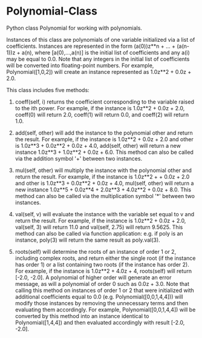 # Polynomial-Class
Python class Polynomial for working with polynomials.

Instances of this class are polynomials of one variable initialized via a list of coefficients. Instances are represented in the form (a(0))z\*\*n + ... + (a(n-1))z + a(n), where [a(0),...,a(n)] is the initial list of coefficients and any a(i) may be equal to 0.0. Note that any integers in the initial list of coefficients will be converted into floating-point numbers. For example, Polynomial([1,0,2]) will create an instance represented as 1.0z\*\*2 + 0.0z + 2.0. 

This class includes five methods: 

1. coeff(self, i) returns the coefficient corresponding to the variable raised to the ith power. For example, if the instance is 1.0z\*\*2 + 0.0z + 2.0, coeff(0) will return 2.0, coeff(1) will return 0.0, and coeff(2) will return 1.0.

2. add(self, other) will add the instance to the polynomial other and return the result. For example, if the instance is 1.0z\*\*2 + 0.0z + 2.0 and other is 1.0z\*\*3 + 0.0z\*\*2 + 0.0z + 4.0, add(self, other) will return a new instance 1.0z\*\*3 + 1.0z\*\*2 + 0.0z + 6.0. This method can also be called via the addition symbol '+' between two instances. 

3. mul(self, other) will multiply the instance with the polynomial other and return the result. For example, if the instance is 1.0z\*\*2 + + 0.0z + 2.0 and other is 1.0z\*\*3 + 0.0z\*\*2 + 0.0z + 4.0, mul(self, other) will return a new instance 1.0z\*\*5 + 0.0z\*\*4 + 2.0z\*\*3 + 4.0z\*\*2 + 0.0z + 8.0. This method can also be called via the multiplication symbol '\*' between two instances. 

4. val(self, v) will evaluate the instance with the variable set equal to v and return the result. For example, if the instance is 1.0z\*\*2 + 0.0z + 2.0, val(self, 3) will return 11.0 and val(self, 2.75) will return 9.5625. This method can also be called via function application: e.g. if poly is an instance, poly(3) will return the same result as poly.val(3). 

5. roots(self) will determine the roots of an instance of order 1 or 2, including complex roots, and return either the single root (if the instance has order 1) or a list containing two roots (if the instance has order 2). For example, if the instance is 1.0z\*\*2 + 4.0z + 4, roots(self) will return [-2.0, -2.0]. A polynomial of higher order will generate an error message, as will a polynomial of order 0 such as 0.0z + 3.0. Note that calling this method on instances of order 1 or 2 that were initialized with additional coefficients equal to 0.0 (e.g. Polynomial([0,0,1,4,4])) will modify those instances by removing the unnecessary terms and then evaluating them accordingly. For example, Polynomial([0,0,1,4,4]) will be converted by this method into an instance identical to Polynomial([1,4,4]) and then evaluated accordingly with result [-2.0, -2.0]. 
